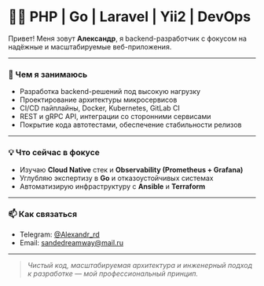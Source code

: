 # 👨‍💻 PHP | Go | Laravel | Yii2 | DevOps

Привет! Меня зовут **Александр**, я backend-разработчик с фокусом на надёжные и масштабируемые веб-приложения.

---

### 🚀 Чем я занимаюсь

- Разработка backend-решений под высокую нагрузку
- Проектирование архитектуры микросервисов
- CI/CD пайплайны, Docker, Kubernetes, GitLab CI
- REST и gRPC API, интеграции со сторонними сервисами
- Покрытие кода автотестами, обеспечение стабильности релизов

---

### 💡 Что сейчас в фокусе

- Изучаю **Cloud Native** стек и **Observability (Prometheus + Grafana)**
- Углубляю экспертизу в **Go** и отказоустойчивых системах
- Автоматизирую инфраструктуру с **Ansible** и **Terraform**

---

### 📫 Как связаться

- Telegram: [@Alexandr_rd](https://t.me/Alexandr_rd)
- Email: sandedreamway@mail.ru

---

> *Чистый код, масштабируемая архитектура и инженерный подход к разработке — мой профессиональный принцип.*

<!---
Sanirium/Sanirium is a ✨ special ✨ repository because its `README.md` (this file) appears on your GitHub profile.
You can click the Preview link to take a look at your changes.
--->
